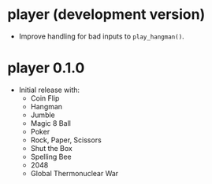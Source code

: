 # player (development version)

- Improve handling for bad inputs to `play_hangman()`.

# player 0.1.0

- Initial release with:
  - Coin Flip
  - Hangman
  - Jumble
  - Magic 8 Ball
  - Poker
  - Rock, Paper, Scissors
  - Shut the Box
  - Spelling Bee
  - 2048
  - Global Thermonuclear War
